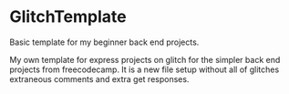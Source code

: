 # GlitchTemplate
Basic template for my beginner back end projects.

My own template for express projects on glitch for the simpler back end projects from freecodecamp. 
It is a new file setup without all of glitches extraneous comments and extra get responses. 
